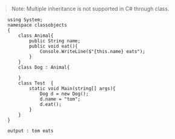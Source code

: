 > Note: Multiple inheritance is not supported in C# through class.

        using System;  
        namespace classobjects  
        {         
            class Animal{
                public String name;
                public void eat(){
                    Console.WriteLine($"{this.name} eats");
                }
            }
            class Dog : Animal{

            }
            class Test  {                                                           
                static void Main(string[] args){        
                    Dog d = new Dog();
                    d.name = "tom";
                    d.eat();
                }     
            }  
        }          
        
        output : tom eats

